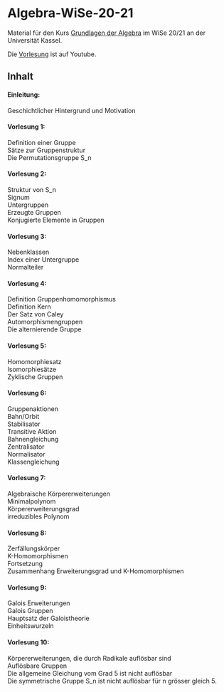 # Algebra-WiSe-20-21

Material für den Kurs [Grundlagen der Algebra](https://portal.uni-kassel.de/qisserver/rds?state=verpublish&status=init&vmfile=no&publishid=177592&moduleCall=webInfo&publishConfFile=webInfo&publishSubDir=veranstaltung) im WiSe 20/21 an der Universität Kassel.

Die [Vorlesung](https://www.youtube.com/playlist?list=PLIIRjhhOmUg-67fZPeqaeOWIOOR4pHLw6) ist auf Youtube.


## Inhalt

#### Einleitung:
Geschichtlicher Hintergrund und Motivation

#### Vorlesung 1:
Definition einer Gruppe<br>
Sätze zur Gruppenstruktur<br>
Die Permutationsgruppe S_n

#### Vorlesung 2:
Struktur von S_n<br>
Signum<br>
Untergruppen<br>
Erzeugte Gruppen<br>
Konjugierte Elemente in Gruppen

#### Vorlesung 3:
Nebenklassen<br>
Index einer Untergruppe<br>
Normalteiler

#### Vorlesung 4:
Definition Gruppenhomomorphismus<br>
Definition Kern<br>
Der Satz von Caley<br>
Automorphismengruppen<br>
Die alternierende Gruppe

#### Vorlesung 5:
Homomorphiesatz<br>
Isomorphiesätze<br>
Zyklische Gruppen

#### Vorlesung 6:
Gruppenaktionen<br>
Bahn/Orbit<br>
Stabilisator<br>
Transitive Aktion<br>
Bahnengleichung<br>
Zentralisator<br>
Normalisator<br>
Klassengleichung

#### Vorlesung 7:
Algebraische Körpererweiterungen<br> Minimalpolynom<br> Körpererweiterungsgrad<br> irreduzibles Polynom

#### Vorlesung 8:
Zerfällungskörper<br>
K-Homomorphismen<br>
Fortsetzung<br>
Zusammenhang Erweiterungsgrad und K-Homomorphismen

#### Vorlesung 9:
Galois Erweiterungen<br>
Galois Gruppen<br>
Hauptsatz der Galoistheorie<br>
Einheitswurzeln

#### Vorlesung 10:
Körpererweiterungen, die durch Radikale auflösbar sind<br>
Auflösbare Gruppen<br>
Die allgemeine Gleichung vom Grad 5 ist nicht auflösbar<br>
Die symmetrische Gruppe S_n ist nicht auflösbar für n grösser gleich 5.
